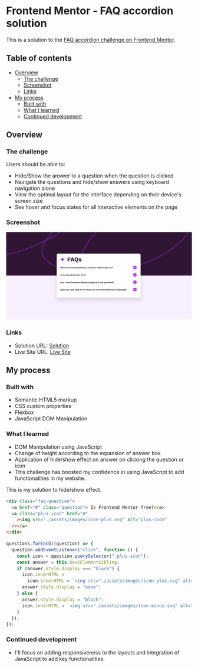 # Frontend Mentor - FAQ accordion solution

This is a solution to the [FAQ accordion challenge on Frontend Mentor](https://www.frontendmentor.io/challenges/faq-accordion-wyfFdeBwBz).

## Table of contents

- [Overview](#overview)
  - [The challenge](#the-challenge)
  - [Screenshot](#screenshot)
  - [Links](#links)
- [My process](#my-process)
  - [Built with](#built-with)
  - [What I learned](#what-i-learned)
  - [Continued development](#continued-development)

## Overview

### The challenge

Users should be able to:

- Hide/Show the answer to a question when the question is clicked
- Navigate the questions and hide/show answers using keyboard navigation alone
- View the optimal layout for the interface depending on their device's screen size
- See hover and focus states for all interactive elements on the page

### Screenshot

![](./project-ss.jpeg)

### Links

- Solution URL: [Solution](https://www.frontendmentor.io/solutions/faq-accordion-using-dom-manipulation-5I5GVQ7NBg)
- Live Site URL: [Live Site](https://asimsaeed353.github.io/faq-accordion-main/)

## My process

### Built with

- Semantic HTML5 markup
- CSS custom properties
- Flexbox
- JavaScript DOM Manipulation

### What I learned

- DOM Manipulation using JavaScript
- Change of height according to the expansion of answer box
- Application of hide/show effect on answer on clicking the question or icon
- This challenge has boosted my confidence in using JavaScript to add functionalities in my website.

This is my solution to hide/show effect.

```html
<div class="faq-question">
  <a href="#" class="question"> Is Frontend Mentor free?</a>
  <a class="plus-icon" href="#"
    ><img src="./assets/images/icon-plus.svg" alt="plus-icon"
  /></a>
</div>
```

```js
questions.forEach((question) => {
  question.addEventListener("click", function () {
    const icon = question.querySelector(".plus-icon");
    const answer = this.nextElementSibling;
    if (answer.style.display === "block") {
      icon.innerHTML =
        icon.innerHTML = `<img src="./assets/images/icon-plus.svg" alt="plus-icon">`;
      answer.style.display = "none";
    } else {
      answer.style.display = "block";
      icon.innerHTML = `<img src="./assets/images/icon-minus.svg" alt="minus-icon">`;
    }
  });
});
```

### Continued development

- I'll focus on adding responsiveness to the layouts and integration of JavaScript to add key functionalities.
